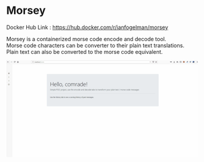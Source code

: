 # Morsey


Docker Hub Link : https://hub.docker.com/r/ianfogelman/morsey


Morsey is a containerized morse code encode and decode tool.<br />
Morse code characters can be converter to their plain text translations.<br />
Plain text can also be converted to the morse code equivalent.<br />

<img src="MorseyDemo.gif" />

